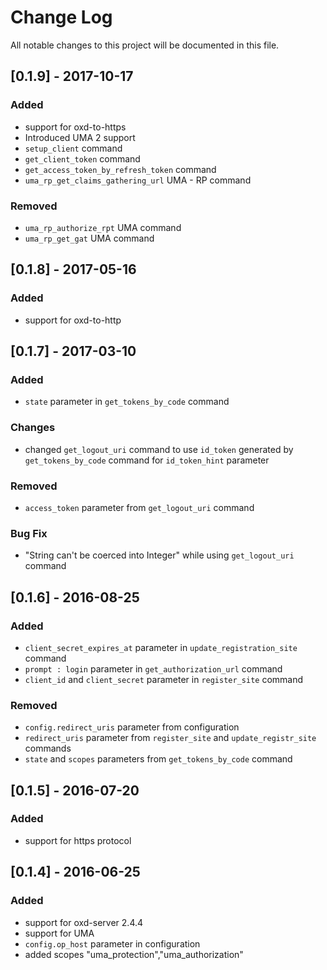 # Change Log
All notable changes to this project will be documented in this file.

## [0.1.9] - 2017-10-17
### Added
- support for oxd-to-https
- Introduced UMA 2 support
- `setup_client` command
- `get_client_token` command
- `get_access_token_by_refresh_token` command
- `uma_rp_get_claims_gathering_url` UMA - RP command

### Removed
- `uma_rp_authorize_rpt` UMA command
- `uma_rp_get_gat` UMA command

## [0.1.8] - 2017-05-16
### Added
- support for oxd-to-http

## [0.1.7] - 2017-03-10
### Added
- `state` parameter in `get_tokens_by_code` command

### Changes
- changed `get_logout_uri` command to use `id_token` generated by `get_tokens_by_code` command for `id_token_hint` parameter

### Removed
- `access_token` parameter from `get_logout_uri` command

### Bug Fix
- "String can't be coerced into Integer" while using `get_logout_uri` command

## [0.1.6] - 2016-08-25
### Added
- `client_secret_expires_at` parameter in `update_registration_site` command
- `prompt : login` parameter in `get_authorization_url` command
- `client_id` and `client_secret` parameter in `register_site` command

### Removed
- `config.redirect_uris` parameter from configuration
- `redirect_uris` parameter from `register_site` and `update_registr_site` commands
- `state` and `scopes` parameters from `get_tokens_by_code` command

## [0.1.5] - 2016-07-20
### Added
- support for https protocol

## [0.1.4] - 2016-06-25
### Added
- support for oxd-server 2.4.4
- support for UMA
- `config.op_host` parameter in configuration
- added scopes "uma_protection","uma_authorization"
